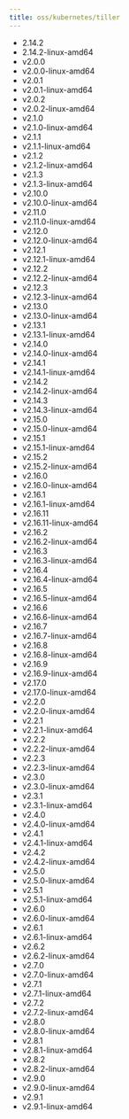 ```yaml
---
title: oss/kubernetes/tiller
---
```

- 2.14.2
- 2.14.2-linux-amd64
- v2.0.0
- v2.0.0-linux-amd64
- v2.0.1
- v2.0.1-linux-amd64
- v2.0.2
- v2.0.2-linux-amd64
- v2.1.0
- v2.1.0-linux-amd64
- v2.1.1
- v2.1.1-linux-amd64
- v2.1.2
- v2.1.2-linux-amd64
- v2.1.3
- v2.1.3-linux-amd64
- v2.10.0
- v2.10.0-linux-amd64
- v2.11.0
- v2.11.0-linux-amd64
- v2.12.0
- v2.12.0-linux-amd64
- v2.12.1
- v2.12.1-linux-amd64
- v2.12.2
- v2.12.2-linux-amd64
- v2.12.3
- v2.12.3-linux-amd64
- v2.13.0
- v2.13.0-linux-amd64
- v2.13.1
- v2.13.1-linux-amd64
- v2.14.0
- v2.14.0-linux-amd64
- v2.14.1
- v2.14.1-linux-amd64
- v2.14.2
- v2.14.2-linux-amd64
- v2.14.3
- v2.14.3-linux-amd64
- v2.15.0
- v2.15.0-linux-amd64
- v2.15.1
- v2.15.1-linux-amd64
- v2.15.2
- v2.15.2-linux-amd64
- v2.16.0
- v2.16.0-linux-amd64
- v2.16.1
- v2.16.1-linux-amd64
- v2.16.11
- v2.16.11-linux-amd64
- v2.16.2
- v2.16.2-linux-amd64
- v2.16.3
- v2.16.3-linux-amd64
- v2.16.4
- v2.16.4-linux-amd64
- v2.16.5
- v2.16.5-linux-amd64
- v2.16.6
- v2.16.6-linux-amd64
- v2.16.7
- v2.16.7-linux-amd64
- v2.16.8
- v2.16.8-linux-amd64
- v2.16.9
- v2.16.9-linux-amd64
- v2.17.0
- v2.17.0-linux-amd64
- v2.2.0
- v2.2.0-linux-amd64
- v2.2.1
- v2.2.1-linux-amd64
- v2.2.2
- v2.2.2-linux-amd64
- v2.2.3
- v2.2.3-linux-amd64
- v2.3.0
- v2.3.0-linux-amd64
- v2.3.1
- v2.3.1-linux-amd64
- v2.4.0
- v2.4.0-linux-amd64
- v2.4.1
- v2.4.1-linux-amd64
- v2.4.2
- v2.4.2-linux-amd64
- v2.5.0
- v2.5.0-linux-amd64
- v2.5.1
- v2.5.1-linux-amd64
- v2.6.0
- v2.6.0-linux-amd64
- v2.6.1
- v2.6.1-linux-amd64
- v2.6.2
- v2.6.2-linux-amd64
- v2.7.0
- v2.7.0-linux-amd64
- v2.7.1
- v2.7.1-linux-amd64
- v2.7.2
- v2.7.2-linux-amd64
- v2.8.0
- v2.8.0-linux-amd64
- v2.8.1
- v2.8.1-linux-amd64
- v2.8.2
- v2.8.2-linux-amd64
- v2.9.0
- v2.9.0-linux-amd64
- v2.9.1
- v2.9.1-linux-amd64
